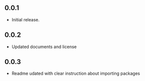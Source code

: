 ## 0.0.1

* Initial release.

## 0.0.2

* Updated documents and license

## 0.0.3

* Readme udated with clear instruction about importing packages 


